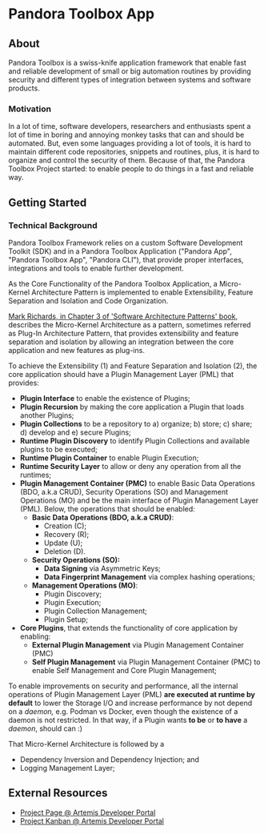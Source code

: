 # Pandora Toolbox App

## About

Pandora Toolbox is a swiss-knife application framework that enable fast and reliable development of small or big automation routines by providing security and different types of integration between systems and software products.

### Motivation

In a lot of time, software developers, researchers and enthusiasts spent a lot of time in boring and annoying monkey tasks that can and should be automated. But, even some languages providing a lot of tools, it is hard to maintain different code repositories, snippets and routines, plus, it is hard to organize and control the security of them. Because of that, the Pandora Toolbox Project started: to enable people to do things in a fast and reliable way.

## Getting Started

### Technical Background

Pandora Toolbox Framework relies on a custom Software Development Toolkit (SDK) and in a Pandora Toolbox Application ("Pandora App", "Pandora Toolbox App", "Pandora CLI"), that provide proper interfaces, integrations and tools to enable further development.

As the Core Functionality of the Pandora Toolbox Application, a Micro-Kernel Architecture Pattern is implemented to enable Extensibility, Feature Separation and Isolation and Code Organization.

[Mark Richards, in Chapter 3 of 'Software Architecture Patterns' book](https://www.oreilly.com/library/view/software-architecture-patterns/9781491971437/ch03.html), describes the Micro-Kernel Architecture as a pattern, sometimes referred as Plug-In Architecture Pattern, that provides extensibility and feature separation and isolation by allowing an integration between the core application and new features as plug-ins.

To achieve the Extensibility (1) and Feature Separation and Isolation (2), the core application should have a Plugin Management Layer (PML) that provides:

* **Plugin Interface** to enable the existence of Plugins;
* **Plugin Recursion** by making the core application a Plugin that loads another Plugins;
* **Plugin Collections** to be a repository to a) organize; b) store; c) share; d) develop and e) secure Plugins;
* **Runtime Plugin Discovery** to identify Plugin Collections and available plugins to be executed;
* **Runtime Plugin Container** to enable Plugin Execution;
* **Runtime Security Layer** to allow or deny any operation from all the runtimes;
* **Plugin Management Container (PMC)** to enable Basic Data Operations (BDO, a.k.a CRUD), Security Operations (SO) and Management Operations (MO) and be the main interface of Plugin Management Layer (PML). Below, the operations that should be enabled:
  * **Basic Data Operations (BDO, a.k.a CRUD)**\:
    * Creation (C);
    * Recovery (R);
    * Update (U);
    * Deletion (D).
  * **Security Operations (SO):**
    * **Data Signing** via Asymmetric Keys;
    * **Data Fingerprint Management** via complex hashing operations;
  * **Management Operations (MO)**:
    * Plugin Discovery;
    * Plugin Execution;
    * Plugin Collection Management;
    * Plugin Setup;
* **Core Plugins**, that extends the functionality of core application by enabling:
  * **External Plugin Management** via Plugin Management Container (PMC)
  * **Self Plugin Management** via Plugin Management Container (PMC) to enable Self Management and Core Plugin Management;

To enable improvements on security and performance, all the internal operations of Plugin Management Layer (PML) **are executed at runtime by default** to lower the Storage I/O and increase performance by not depend on a *daemon,* e.g. Podman vs Docker, even though the existence of a daemon is not restricted. In that way, if a Plugin wants **to be** or **to have** a *daemon*, should can :)

That Micro-Kernel Architecture is followed by a 
* Dependency Inversion and Dependency Injection; and
* Logging Management Layer;


## External Resources

* [Project Page @ Artemis Developer Portal](https://artemisia.youtrack.cloud/projects/d66bc65d-2820-4a09-a019-9216745426db)
* [Project Kanban @ Artemis Developer Portal](https://artemisia.youtrack.cloud/agiles/141-2/current)
